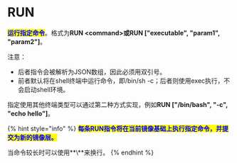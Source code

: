 # RUN

<mark style="color:blue;">**运行指定命令**</mark>。格式为**RUN \<command>**或**RUN \["executable", "param1", "param2"]**。

注意：

* 后者指令会被解析为JSON数组，因此必须用双引号。
* 前者默认将在shell终端中运行命令，即/bin/sh -c；后者则使用exec执行，不会启动shell环境。

指定使用其他终端类型可以通过第二种方式实现，例如**RUN \["/bin/bash", "-c", "echo hello"]**。

{% hint style="info" %}
<mark style="color:blue;">**每条RUN指令将在当前镜像基础上执行指定命令，并提交为新的镜像层。**</mark>

当命令较长时可以使用**\\**来换行。
{% endhint %}
